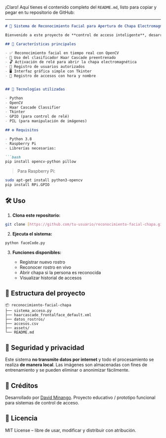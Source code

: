 ¡Claro! Aquí tienes el contenido completo del `README.md`, listo para copiar y pegar en tu repositorio de GitHub:

---

````markdown
# 🔐 Sistema de Reconocimiento Facial para Apertura de Chapa Electromagnética

Bienvenido a este proyecto de **control de acceso inteligente**, desarrollado con **OpenCV**, **clasificador Haar Cascade**, y una interfaz gráfica en **Tkinter**. El sistema utiliza reconocimiento facial en tiempo real para identificar personas autorizadas y activar una **chapa electromagnética** mediante un **relé controlado por GPIO** (ideal para Raspberry Pi).

## 🚀 Características principales

- ✅ Reconocimiento facial en tiempo real con OpenCV  
- 🎯 Uso del clasificador Haar Cascade preentrenado  
- 🔓 Activación de relé para abrir la chapa electromagnética  
- 👤 Registro de usuarios autorizados  
- 🖥️ Interfaz gráfica simple con Tkinter  
- 📂 Registro de accesos con hora y nombre  


## 🧰 Tecnologías utilizadas

- Python
- OpenCV  
- Haar Cascade Classifier  
- Tkinter  
- GPIO (para control de relé)  
- PIL (para manipulación de imágenes)

## ⚙️ Requisitos

- Python 3.8
- Raspberry Pi 
- Librerías necesarias:

```bash
pip install opencv-python pillow
````

> Para Raspberry Pi:

```bash
sudo apt-get install python3-opencv
pip install RPi.GPIO
```

## 🛠️ Uso

1. **Clona este repositorio:**

```bash
git clone [https://github.com/tu-usuario/reconocimiento-facial-chapa.git](https://github.com/pdavicho/controlAccesoFR.git)
```

2. **Ejecuta el sistema:**

```bash
python faceCode.py
```

3. **Funciones disponibles:**

   * Registrar nuevo rostro
   * Reconocer rostro en vivo
   * Abrir chapa si la persona es reconocida
   * Visualizar historial de accesos

## 📁 Estructura del proyecto

```
📦 reconocimiento-facial-chapa
├── sistema_acceso.py
├── haarcascade_frontalface_default.xml
├── datos_rostros/
├── accesos.csv
├── assets/
└── README.md
```

## 🔐 Seguridad y privacidad

Este sistema **no transmite datos por internet** y todo el procesamiento se realiza **de manera local**. Las imágenes son almacenadas con fines de entrenamiento y se pueden eliminar o anonimizar fácilmente.

## 🤖 Créditos

Desarrollado por [David Minango]([https://github.com/tu-usuariohttps://github.com/pdavicho]).
Proyecto educativo / prototipo funcional para sistemas de control de acceso.

## 📜 Licencia

MIT License – libre de usar, modificar y distribuir con atribución.

